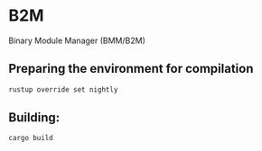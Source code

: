 # B2M

Binary Module Manager (BMM/B2M)

## Preparing the environment for compilation
```bash
rustup override set nightly
```

## Building:
```bash
cargo build
```